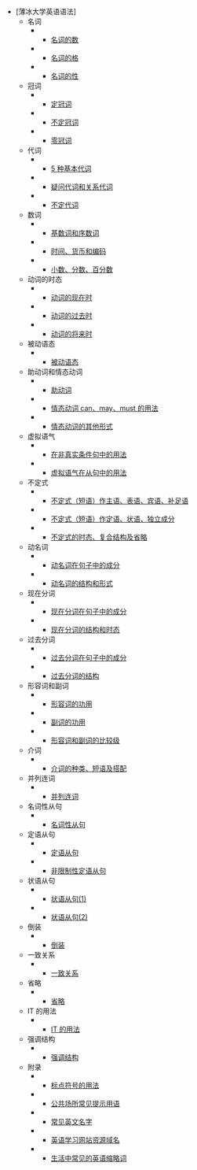 - [薄冰大学英语语法]
  - 名词
    - - [名词的数](名词/名词的数.md)
    - - [名词的格](./名词/名词的格.md)
    - - [名词的性](./名词/名词的性.md)
  - 冠词
    - - [定冠词](./冠词/定冠词.md)
    - - [不定冠词](./冠词/不定冠词.md)
    - - [零冠词](./冠词/零冠词.md)
  - 代词
    - - [5 种基本代词](./代词/5种基本代词.md)
    - - [疑问代词和关系代词](./代词/疑问代词和关系代词.md)
    - - [不定代词](./代词/不定代词.md)
  - 数词
    - - [基数词和序数词](./数词/基数词和序数词.md)
    - - [时间、货币和编码](./数词/时间、货币和编码.md)
    - - [小数、分数、百分数](./数词/小数、分数、百分数.md)
  - 动词的时态
    - - [动词的现在时](./动词的时态/动词的现在时.md)
    - - [动词的过去时](./动词的时态/动词的过去时.md)
    - - [动词的将来时](./动词的时态/动词的将来时.md)
  - 被动语态
    - - [被动语态](./被动语态/被动语态.md)
  - 助动词和情态动词
    - - [助动词](./助动词和情态动词/助动词.md)
    - - [情态动词 can、may、must 的用法](./助动词和情态动词/情态动词can、may、must的用法.md)
    - - [情态动词的其他形式](./助动词和情态动词/情态动词的其他形式.md)
  - 虚拟语气
    - - [在非真实条件句中的用法](./虚拟语气/在非真实条件句中的用法.md)
    - - [虚拟语气在从句中的用法](./虚拟语气/虚拟语气在从句中的用法.md)
  - 不定式
    - - [不定式（短语）作主语、表语、宾语、补足语](./不定式/不定式（短语）作主语、表语、宾语、补足语.md)
    - - [不定式（短语）作定语、状语、独立成分](./不定式/不定式（短语）作定语、状语、独立成分.md)
    - - [不定式的时态、复合结构及省略](./不定式/不定式的时态、复合结构及省略.md)
  - 动名词
    - - [动名词在句子中的成分](./动名词/动名词在句子中的成分.md)
    - - [动名词的结构和形式](./动名词/动名词的结构和形式.md)
  - 现在分词
    - - [现在分词在句子中的成分](./现在分词/现在分词在句子中的成分.md)
    - - [现在分词的结构和时态](./现在分词/现在分词的结构和时态.md)
  - 过去分词
    - - [过去分词在句子中的成分](./过去分词/过去分词在句子中的成分.md)
    - - [过去分词的结构](./过去分词/过去分词的结构.md)
  - 形容词和副词
    - - [形容词的功用](./形容词和副词/形容词的功用.md)
    - - [副词的功用](./形容词和副词/副词的功用.md)
    - - [形容词和副词的比较级](./形容词和副词/形容词和副词的比较级.md)
  - 介词
    - - [介词的种类、短语及搭配](./介词/介词的种类、短语及搭配.md)
  - 并列连词
    - - [并列连词](./并列连词/并列连词.md)
  - 名词性从句
    - - [名词性从句](./名词性从句/名词性从句.md)
  - 定语从句
    - - [定语从句](./定语从句/定语从句.md)
    - - [非限制性定语从句](./定语从句/非限制性定语从句.md)
  - 状语从句
    - - [状语从句(1)](<./状语从句/状语从句(1).md>)
    - - [状语从句(2)](<./状语从句/状语从句(2).md>)
  - 倒装
    - - [倒装](./倒装/倒装.md)
  - 一致关系
    - - [一致关系](./一致关系/一致关系.md)
  - 省略
    - - [省略](./省略/省略.md)
  - IT 的用法
    - - [IT 的用法](./IT的用法/IT的用法.md)
  - 强调结构
    - - [强调结构](./强调结构/强调结构.md)
  - 附录
    - - [标点符号的用法](./附录/标点符号的用法.md)
    - - [公共场所常见提示用语](./附录/公共场所常见提示用语.md)
    - - [常见英文名字](./附录/常见英文名字.md)
    - - [英语学习网站资源域名](./附录/英语学习网站资源域名.md)
    - - [生活中常见的英语缩略词](./附录/生活中常见的英语缩略词.md)
